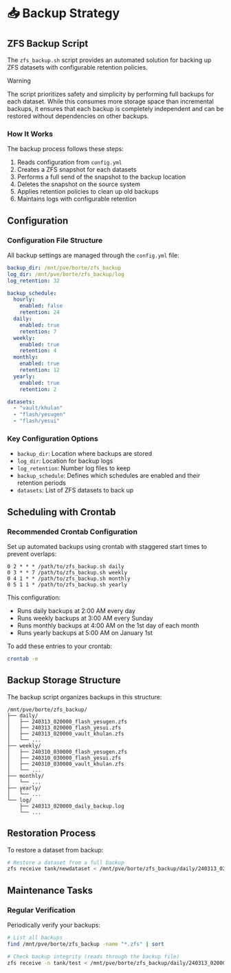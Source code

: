 # 📥 Backup Strategy

## ZFS Backup Script
The `zfs_backup.sh` script provides an automated solution for backing up ZFS datasets with configurable retention policies.

> [!WARNING]
>
> The script prioritizes safety and simplicity by performing full backups for each dataset.
> While this consumes more storage space than incremental backups,
> it ensures that each backup is completely independent and can be restored without dependencies on other backups.

### How It Works
The backup process follows these steps:
1. Reads configuration from `config.yml`
2. Creates a ZFS snapshot for each datasets
3. Performs a full send of the snapshot to the backup location
4. Deletes the snapshot on the source system
5. Applies retention policies to clean up old backups
6. Maintains logs with configurable retention

## Configuration

### Configuration File Structure
All backup settings are managed through the `config.yml` file:
```yaml
backup_dir: /mnt/pve/borte/zfs_backup
log_dir: /mnt/pve/borte/zfs_backup/log
log_retention: 32

backup_schedule:
  hourly:
    enabled: false
    retention: 24
  daily:
    enabled: true
    retention: 7
  weekly:
    enabled: true
    retention: 4
  monthly:
    enabled: true
    retention: 12
  yearly:
    enabled: true
    retention: 2

datasets:
  - "vault/khulan"
  - "flash/yesugen"
  - "flash/yesui"
```

### Key Configuration Options
- `backup_dir`: Location where backups are stored
- `log_dir`: Location for backup logs
- `log_retention`: Number log files to keep
- `backup_schedule`: Defines which schedules are enabled and their retention periods
- `datasets`: List of ZFS datasets to back up

## Scheduling with Crontab

### Recommended Crontab Configuration
Set up automated backups using crontab with staggered start times to prevent overlaps:
```
0 2 * * * /path/to/zfs_backup.sh daily
0 3 * * 7 /path/to/zfs_backup.sh weekly
0 4 1 * * /path/to/zfs_backup.sh monthly
0 5 1 1 * /path/to/zfs_backup.sh yearly
```

This configuration:
- Runs daily backups at 2:00 AM every day
- Runs weekly backups at 3:00 AM every Sunday
- Runs monthly backups at 4:00 AM on the 1st day of each month
- Runs yearly backups at 5:00 AM on January 1st

To add these entries to your crontab:
```bash
crontab -e
```

## Backup Storage Structure
The backup script organizes backups in this structure:
```
/mnt/pve/borte/zfs_backup/
├── daily/
│   ├── 240313_020000_flash_yesugen.zfs
│   ├── 240313_020000_flash_yesui.zfs
│   ├── 240313_020000_vault_khulan.zfs
│   └── ...
├── weekly/
│   ├── 240310_030000_flash_yesugen.zfs
│   ├── 240310_030000_flash_yesui.zfs
│   ├── 240310_030000_vault_khulan.zfs
│   └── ...
├── monthly/
│   └── ...
├── yearly/
│   └── ...
└── log/
    ├── 240313_020000_daily_backup.log
    └── ...
```

## Restoration Process
To restore a dataset from backup:
```bash
# Restore a dataset from a full backup
zfs receive tank/newdataset < /mnt/pve/borte/zfs_backup/daily/240313_020000_flash_yesui.zfs
```

## Maintenance Tasks

### Regular Verification
Periodically verify your backups:
```bash
# List all backups
find /mnt/pve/borte/zfs_backup -name "*.zfs" | sort

# Check backup integrity (reads through the backup file)
zfs receive -n tank/test < /mnt/pve/borte/zfs_backup/daily/240313_020000_flash_yesui.zfs
```
